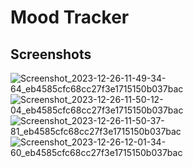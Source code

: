# Mood Tracker
## Screenshots
![Screenshot_2023-12-26-11-49-34-64_eb4585cfc68cc27f3e1715150b037bac](https://github.com/L10n42/Mood-Tracker/assets/108233306/11f12eed-a155-4e5e-9398-8e7a0344ae00)
![Screenshot_2023-12-26-11-50-12-04_eb4585cfc68cc27f3e1715150b037bac](https://github.com/L10n42/Mood-Tracker/assets/108233306/c4c41691-ae5b-4fd9-8c05-6894f69a0a06)
![Screenshot_2023-12-26-11-50-37-81_eb4585cfc68cc27f3e1715150b037bac](https://github.com/L10n42/Mood-Tracker/assets/108233306/b10e0be4-2593-47cd-b52f-1ff4f26e92e0)
![Screenshot_2023-12-26-12-01-34-60_eb4585cfc68cc27f3e1715150b037bac](https://github.com/L10n42/Mood-Tracker/assets/108233306/e9bee628-bb2c-4a38-99f8-46eb7fe44de2)
